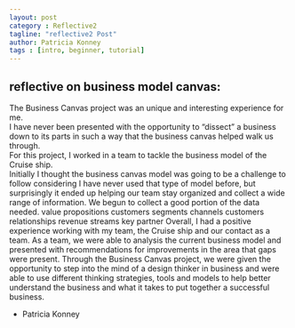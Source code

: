 ```yaml
---
layout: post
category : Reflective2
tagline: "reflective2 Post"
author: Patricia Konney
tags : [intro, beginner, tutorial]
---
```


## reflective on business model canvas:
The Business Canvas project was an unique and interesting experience for me.  
I have never been presented with the opportunity to “dissect” a business down to its parts in such a way that the business canvas
helped walk us through.  
For this project, I worked in a team to tackle the business model of the Cruise ship.  
Initially I thought the business canvas model was going to be a challenge to follow considering I have never used that type of
model before, but surprisingly it ended up helping our team stay organized and collect a wide range of information.   We begun to
collect a good portion of the data needed.
value propositions
customers segments
channels
customers relationships
revenue streams 
key partner
Overall, I had a positive experience working with my team, the Cruise ship and our contact as a team.  As a team, we were able to
analysis the current business model and presented with  recommendations for improvements in the area that gaps were present.
Through the Business Canvas project, we were given the opportunity to step into the mind of a design thinker in business and were
able to use different thinking strategies, tools and models to help better understand the business and what it takes to put
together a successful business.


- Patricia Konney 
